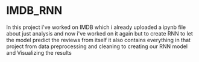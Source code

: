 # IMDB_RNN
In this project i've worked on IMDB which i already uploaded a ipynb file about just analysis and now i've worked on it again but to create RNN to let the model predict the reviews from itself it also contains everything in that project from data preprocessing and cleaning to creating our RNN model and Visualizing the results
